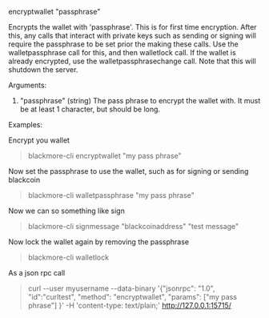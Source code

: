 encryptwallet "passphrase"

Encrypts the wallet with 'passphrase'. This is for first time encryption.
After this, any calls that interact with private keys such as sending or signing 
will require the passphrase to be set prior the making these calls.
Use the walletpassphrase call for this, and then walletlock call.
If the wallet is already encrypted, use the walletpassphrasechange call.
Note that this will shutdown the server.

Arguments:
1. "passphrase"    (string) The pass phrase to encrypt the wallet with. It must be at least 1 character, but should be long.

Examples:

Encrypt you wallet
> blackmore-cli encryptwallet "my pass phrase"

Now set the passphrase to use the wallet, such as for signing or sending blackcoin
> blackmore-cli walletpassphrase "my pass phrase"

Now we can so something like sign
> blackmore-cli signmessage "blackcoinaddress" "test message"

Now lock the wallet again by removing the passphrase
> blackmore-cli walletlock 

As a json rpc call
> curl --user myusername --data-binary '{"jsonrpc": "1.0", "id":"curltest", "method": "encryptwallet", "params": ["my pass phrase"] }' -H 'content-type: text/plain;' http://127.0.0.1:15715/

